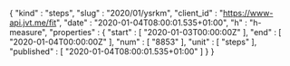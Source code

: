 {
  "kind" : "steps",
  "slug" : "2020/01/ysrkm",
  "client_id" : "https://www-api.jvt.me/fit",
  "date" : "2020-01-04T08:00:01.535+01:00",
  "h" : "h-measure",
  "properties" : {
    "start" : [ "2020-01-03T00:00:00Z" ],
    "end" : [ "2020-01-04T00:00:00Z" ],
    "num" : [ "8853" ],
    "unit" : [ "steps" ],
    "published" : [ "2020-01-04T08:00:01.535+01:00" ]
  }
}
